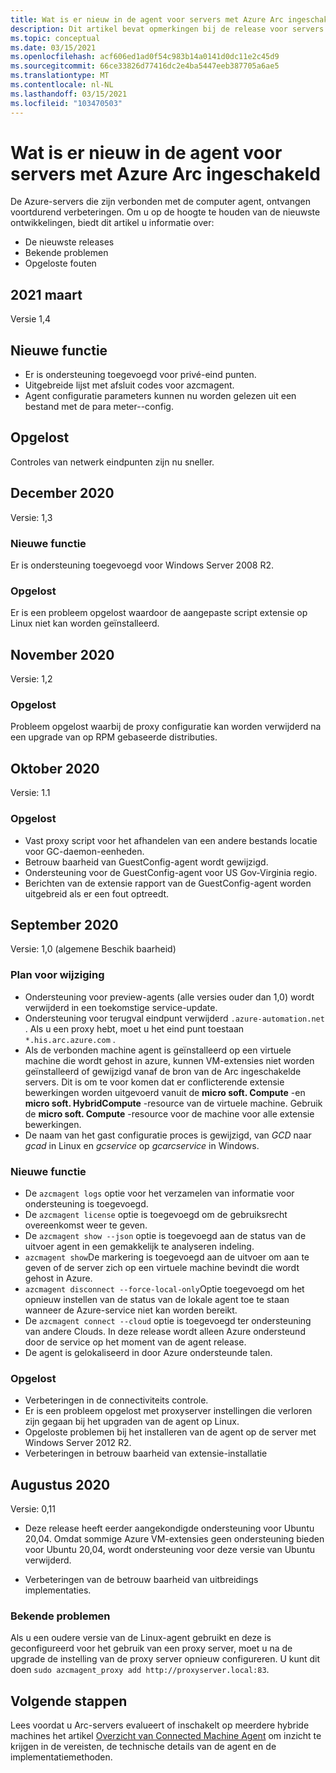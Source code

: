 ```yaml
---
title: Wat is er nieuw in de agent voor servers met Azure Arc ingeschakeld
description: Dit artikel bevat opmerkingen bij de release voor servers agent voor Azure Arc ingeschakeld. Voor veel van de samen vattingen vindt u koppelingen naar meer informatie.
ms.topic: conceptual
ms.date: 03/15/2021
ms.openlocfilehash: acf606ed1ad0f54c983b14a0141d0dc11e2c45d9
ms.sourcegitcommit: 66ce33826d77416dc2e4ba5447eeb387705a6ae5
ms.translationtype: MT
ms.contentlocale: nl-NL
ms.lasthandoff: 03/15/2021
ms.locfileid: "103470503"
---
```

# <a name="whats-new-with-azure-arc-enabled-servers-agent"></a>Wat is er nieuw in de agent voor servers met Azure Arc ingeschakeld

De Azure-servers die zijn verbonden met de computer agent, ontvangen voortdurend verbeteringen. Om u op de hoogte te houden van de nieuwste ontwikkelingen, biedt dit artikel u informatie over:

- De nieuwste releases
- Bekende problemen
- Opgeloste fouten

## <a name="march-2021"></a>2021 maart

Versie 1,4

## <a name="new-feature"></a>Nieuwe functie

- Er is ondersteuning toegevoegd voor privé-eind punten.
- Uitgebreide lijst met afsluit codes voor azcmagent.
- Agent configuratie parameters kunnen nu worden gelezen uit een bestand met de para meter--config.

## <a name="fixed"></a>Opgelost

Controles van netwerk eindpunten zijn nu sneller.

## <a name="december-2020"></a>December 2020

Versie: 1,3

### <a name="new-feature"></a>Nieuwe functie

Er is ondersteuning toegevoegd voor Windows Server 2008 R2.

### <a name="fixed"></a>Opgelost

Er is een probleem opgelost waardoor de aangepaste script extensie op Linux niet kan worden geïnstalleerd.

## <a name="november-2020"></a>November 2020

Versie: 1,2

### <a name="fixed"></a>Opgelost

Probleem opgelost waarbij de proxy configuratie kan worden verwijderd na een upgrade van op RPM gebaseerde distributies.

## <a name="october-2020"></a>Oktober 2020

Versie: 1.1

### <a name="fixed"></a>Opgelost

- Vast proxy script voor het afhandelen van een andere bestands locatie voor GC-daemon-eenheden.
- Betrouw baarheid van GuestConfig-agent wordt gewijzigd.
- Ondersteuning voor de GuestConfig-agent voor US Gov-Virginia regio.
- Berichten van de extensie rapport van de GuestConfig-agent worden uitgebreid als er een fout optreedt.

## <a name="september-2020"></a>September 2020

Versie: 1,0 (algemene Beschik baarheid)

### <a name="plan-for-change"></a>Plan voor wijziging

- Ondersteuning voor preview-agents (alle versies ouder dan 1,0) wordt verwijderd in een toekomstige service-update.
- Ondersteuning voor terugval eindpunt verwijderd `.azure-automation.net` . Als u een proxy hebt, moet u het eind punt toestaan `*.his.arc.azure.com` .
- Als de verbonden machine agent is geïnstalleerd op een virtuele machine die wordt gehost in azure, kunnen VM-extensies niet worden geïnstalleerd of gewijzigd vanaf de bron van de Arc ingeschakelde servers. Dit is om te voor komen dat er conflicterende extensie bewerkingen worden uitgevoerd vanuit de **micro soft. Compute** -en **micro soft. HybridCompute** -resource van de virtuele machine. Gebruik de **micro soft. Compute** -resource voor de machine voor alle extensie bewerkingen.
- De naam van het gast configuratie proces is gewijzigd, van *GCD* naar *gcad* in Linux en *gcservice* op *gcarcservice* in Windows.

### <a name="new-feature"></a>Nieuwe functie

- De `azcmagent logs` optie voor het verzamelen van informatie voor ondersteuning is toegevoegd.
- De `azcmagent license` optie is toegevoegd om de gebruiksrecht overeenkomst weer te geven.
- De `azcmagent show --json` optie is toegevoegd aan de status van de uitvoer agent in een gemakkelijk te analyseren indeling.
- `azcmagent show`De markering is toegevoegd aan de uitvoer om aan te geven of de server zich op een virtuele machine bevindt die wordt gehost in Azure.
- `azcmagent disconnect --force-local-only`Optie toegevoegd om het opnieuw instellen van de status van de lokale agent toe te staan wanneer de Azure-service niet kan worden bereikt.
- De `azcmagent connect --cloud` optie is toegevoegd ter ondersteuning van andere Clouds. In deze release wordt alleen Azure ondersteund door de service op het moment van de agent release.
- De agent is gelokaliseerd in door Azure ondersteunde talen.

### <a name="fixed"></a>Opgelost

- Verbeteringen in de connectiviteits controle.
- Er is een probleem opgelost met proxyserver instellingen die verloren zijn gegaan bij het upgraden van de agent op Linux.
- Opgeloste problemen bij het installeren van de agent op de server met Windows Server 2012 R2.
- Verbeteringen in betrouw baarheid van extensie-installatie

## <a name="august-2020"></a>Augustus 2020

Versie: 0,11

- Deze release heeft eerder aangekondigde ondersteuning voor Ubuntu 20,04. Omdat sommige Azure VM-extensies geen ondersteuning bieden voor Ubuntu 20,04, wordt ondersteuning voor deze versie van Ubuntu verwijderd.

- Verbeteringen van de betrouw baarheid van uitbreidings implementaties.

### <a name="known-issues"></a>Bekende problemen

Als u een oudere versie van de Linux-agent gebruikt en deze is geconfigureerd voor het gebruik van een proxy server, moet u na de upgrade de instelling van de proxy server opnieuw configureren. U kunt dit doen `sudo azcmagent_proxy add http://proxyserver.local:83`.

## <a name="next-steps"></a>Volgende stappen

Lees voordat u Arc-servers evalueert of inschakelt op meerdere hybride machines het artikel [Overzicht van Connected Machine Agent](agent-overview.md) om inzicht te krijgen in de vereisten, de technische details van de agent en de implementatiemethoden.
